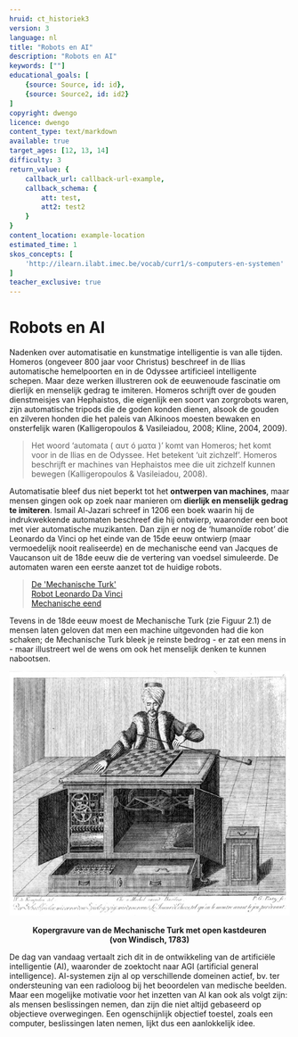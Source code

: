 ```yaml
---
hruid: ct_historiek3
version: 3
language: nl
title: "Robots en AI"
description: "Robots en AI"
keywords: [""]
educational_goals: [
    {source: Source, id: id}, 
    {source: Source2, id: id2}
]
copyright: dwengo
licence: dwengo
content_type: text/markdown
available: true
target_ages: [12, 13, 14]
difficulty: 3
return_value: {
    callback_url: callback-url-example,
    callback_schema: {
        att: test,
        att2: test2
    }
}
content_location: example-location
estimated_time: 1
skos_concepts: [
    'http://ilearn.ilabt.imec.be/vocab/curr1/s-computers-en-systemen'
]
teacher_exclusive: true
---
```


# Robots en AI

Nadenken over automatisatie en kunstmatige intelligentie is van alle tijden. Homeros (ongeveer 800 jaar voor Christus) beschreef in de Ilias automatische hemelpoorten en in de Odyssee artificieel intelligente schepen. Maar deze werken illustreren ook de eeuwenoude fascinatie om dierlijk en menselijk gedrag te imiteren. Homeros schrijft over de gouden dienstmeisjes van Hephaistos, die eigenlijk een soort van zorgrobots waren, zijn automatische tripods die de goden konden dienen, alsook de gouden en zilveren honden die het paleis van Alkinoos moesten bewaken en onsterfelijk waren (Kalligeropoulos & Vasileiadou, 2008; Kline, 2004, 2009). 

> Het woord ‘automata ( αυτ ó µατα )’ komt van Homeros; het komt voor in de Ilias en de Odyssee. Het betekent ‘uit zichzelf’. Homeros beschrijft er machines van Hephaistos mee die uit zichzelf kunnen bewegen (Kalligeropoulos & Vasileiadou, 2008). 

Automatisatie bleef dus niet beperkt tot het **ontwerpen van machines**, maar mensen gingen ook op zoek naar manieren om **dierlijk en menselijk gedrag te imiteren**. Ismail Al-Jazari schreef in 1206 een boek waarin hij de indrukwekkende automaten beschreef die hij ontwierp, waaronder een boot met vier automatische muzikanten. Dan zijn er nog de ‘humanoïde robot’ die Leonardo da Vinci op het einde van de 15de eeuw ontwierp (maar vermoedelijk nooit realiseerde) en de mechanische eend van Jacques de Vaucanson uit de 18de eeuw die de vertering van voedsel simuleerde. De automaten waren een eerste aanzet tot de huidige robots. 

> [De 'Mechanische Turk'](https://youtu.be/N4ccP8MwR50https://youtu.be/MCW_wp0dgF4) </br>
> [Robot Leonardo Da Vinci](https://nl.wikipedia.org/wiki/Leonardo_da_Vinci%27s_robot) </br>
> [Mechanische eend](https://klara.be/de-mechanische-eend-van-jacques-de-vaucanson) 

Tevens in de 18de eeuw moest de Mechanische Turk (zie Figuur 2.1) de mensen laten geloven dat men een machine uitgevonden had die kon schaken; de Mechanische Turk bleek je reinste bedrog - er zat een mens in - maar illustreert wel de wens om ook het menselijk denken te kunnen nabootsen. 

![Kopergravure van de Mechanische Turk met open kastdeuren (von Windisch, 1783)](embed/image.png) 
<figure>
    <figcaption align = "center"><b>Kopergravure van de Mechanische Turk met open kastdeuren (von Windisch, 1783)</b></figcaption>
</figure>

De dag van vandaag vertaalt zich dit in de ontwikkeling van de artificiële intelligentie (AI), waaronder de zoektocht naar AGI (artificial general intelligence). AI-systemen zijn al op verschillende domeinen actief, bv. ter ondersteuning van een radioloog bij het beoordelen van medische beelden. Maar een mogelijke motivatie voor het inzetten van AI kan ook als volgt zijn: als mensen beslissingen nemen, dan zijn die niet altijd gebaseerd op objectieve overwegingen. Een ogenschijnlijk objectief toestel, zoals een computer, beslissingen laten nemen, lijkt dus een aanlokkelijk idee. 

